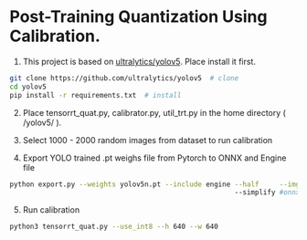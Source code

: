 # Post-Training Quantization Using Calibration.

1) This project is based on [ultralytics/yolov5](https://github.com/ultralytics/yolov5). Place install it first.

```bash
git clone https://github.com/ultralytics/yolov5  # clone
cd yolov5
pip install -r requirements.txt  # install
```
2) Place tensorrt_quat.py, calibrator.py, util_trt.py in the home directory ( /yolov5/ ).
3) Select 1000 - 2000 random images from dataset to run calibration

4) Export YOLO trained .pt weighs file from Pytorch to ONNX and Engine file
```bash
python export.py --weights yolov5n.pt --include engine --half     --imgsz 640
                                                       --simplify #onnx-simplifier (https://github.com/daquexian/onnx-simplifier)
```
5) Run calibration
```bash
python3 tensorrt_quat.py --use_int8 --h 640 --w 640

```
